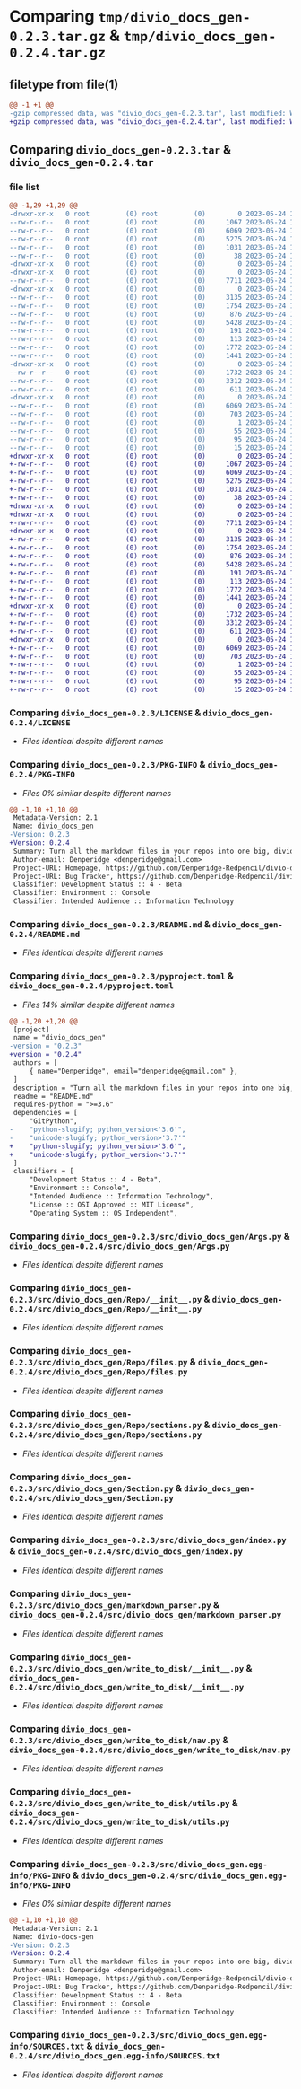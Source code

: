 # Comparing `tmp/divio_docs_gen-0.2.3.tar.gz` & `tmp/divio_docs_gen-0.2.4.tar.gz`

## filetype from file(1)

```diff
@@ -1 +1 @@
-gzip compressed data, was "divio_docs_gen-0.2.3.tar", last modified: Wed May 24 16:46:52 2023, max compression
+gzip compressed data, was "divio_docs_gen-0.2.4.tar", last modified: Wed May 24 16:49:46 2023, max compression
```

## Comparing `divio_docs_gen-0.2.3.tar` & `divio_docs_gen-0.2.4.tar`

### file list

```diff
@@ -1,29 +1,29 @@
-drwxr-xr-x   0 root         (0) root         (0)        0 2023-05-24 16:46:52.386319 divio_docs_gen-0.2.3/
--rw-r--r--   0 root         (0) root         (0)     1067 2023-05-24 16:46:42.000000 divio_docs_gen-0.2.3/LICENSE
--rw-r--r--   0 root         (0) root         (0)     6069 2023-05-24 16:46:52.386319 divio_docs_gen-0.2.3/PKG-INFO
--rw-r--r--   0 root         (0) root         (0)     5275 2023-05-24 16:46:42.000000 divio_docs_gen-0.2.3/README.md
--rw-r--r--   0 root         (0) root         (0)     1031 2023-05-24 16:46:42.000000 divio_docs_gen-0.2.3/pyproject.toml
--rw-r--r--   0 root         (0) root         (0)       38 2023-05-24 16:46:52.386319 divio_docs_gen-0.2.3/setup.cfg
-drwxr-xr-x   0 root         (0) root         (0)        0 2023-05-24 16:46:52.382319 divio_docs_gen-0.2.3/src/
-drwxr-xr-x   0 root         (0) root         (0)        0 2023-05-24 16:46:52.386319 divio_docs_gen-0.2.3/src/divio_docs_gen/
--rw-r--r--   0 root         (0) root         (0)     7711 2023-05-24 16:46:42.000000 divio_docs_gen-0.2.3/src/divio_docs_gen/Args.py
-drwxr-xr-x   0 root         (0) root         (0)        0 2023-05-24 16:46:52.386319 divio_docs_gen-0.2.3/src/divio_docs_gen/Repo/
--rw-r--r--   0 root         (0) root         (0)     3135 2023-05-24 16:46:42.000000 divio_docs_gen-0.2.3/src/divio_docs_gen/Repo/__init__.py
--rw-r--r--   0 root         (0) root         (0)     1754 2023-05-24 16:46:42.000000 divio_docs_gen-0.2.3/src/divio_docs_gen/Repo/files.py
--rw-r--r--   0 root         (0) root         (0)      876 2023-05-24 16:46:42.000000 divio_docs_gen-0.2.3/src/divio_docs_gen/Repo/sections.py
--rw-r--r--   0 root         (0) root         (0)     5428 2023-05-24 16:46:42.000000 divio_docs_gen-0.2.3/src/divio_docs_gen/Section.py
--rw-r--r--   0 root         (0) root         (0)      191 2023-05-24 16:46:42.000000 divio_docs_gen-0.2.3/src/divio_docs_gen/__init__.py
--rw-r--r--   0 root         (0) root         (0)      113 2023-05-24 16:46:42.000000 divio_docs_gen-0.2.3/src/divio_docs_gen/__main__.py
--rw-r--r--   0 root         (0) root         (0)     1772 2023-05-24 16:46:42.000000 divio_docs_gen-0.2.3/src/divio_docs_gen/index.py
--rw-r--r--   0 root         (0) root         (0)     1441 2023-05-24 16:46:42.000000 divio_docs_gen-0.2.3/src/divio_docs_gen/markdown_parser.py
-drwxr-xr-x   0 root         (0) root         (0)        0 2023-05-24 16:46:52.386319 divio_docs_gen-0.2.3/src/divio_docs_gen/write_to_disk/
--rw-r--r--   0 root         (0) root         (0)     1732 2023-05-24 16:46:42.000000 divio_docs_gen-0.2.3/src/divio_docs_gen/write_to_disk/__init__.py
--rw-r--r--   0 root         (0) root         (0)     3312 2023-05-24 16:46:42.000000 divio_docs_gen-0.2.3/src/divio_docs_gen/write_to_disk/nav.py
--rw-r--r--   0 root         (0) root         (0)      611 2023-05-24 16:46:42.000000 divio_docs_gen-0.2.3/src/divio_docs_gen/write_to_disk/utils.py
-drwxr-xr-x   0 root         (0) root         (0)        0 2023-05-24 16:46:52.386319 divio_docs_gen-0.2.3/src/divio_docs_gen.egg-info/
--rw-r--r--   0 root         (0) root         (0)     6069 2023-05-24 16:46:52.000000 divio_docs_gen-0.2.3/src/divio_docs_gen.egg-info/PKG-INFO
--rw-r--r--   0 root         (0) root         (0)      703 2023-05-24 16:46:52.000000 divio_docs_gen-0.2.3/src/divio_docs_gen.egg-info/SOURCES.txt
--rw-r--r--   0 root         (0) root         (0)        1 2023-05-24 16:46:52.000000 divio_docs_gen-0.2.3/src/divio_docs_gen.egg-info/dependency_links.txt
--rw-r--r--   0 root         (0) root         (0)       55 2023-05-24 16:46:52.000000 divio_docs_gen-0.2.3/src/divio_docs_gen.egg-info/entry_points.txt
--rw-r--r--   0 root         (0) root         (0)       95 2023-05-24 16:46:52.000000 divio_docs_gen-0.2.3/src/divio_docs_gen.egg-info/requires.txt
--rw-r--r--   0 root         (0) root         (0)       15 2023-05-24 16:46:52.000000 divio_docs_gen-0.2.3/src/divio_docs_gen.egg-info/top_level.txt
+drwxr-xr-x   0 root         (0) root         (0)        0 2023-05-24 16:49:46.812734 divio_docs_gen-0.2.4/
+-rw-r--r--   0 root         (0) root         (0)     1067 2023-05-24 16:49:37.000000 divio_docs_gen-0.2.4/LICENSE
+-rw-r--r--   0 root         (0) root         (0)     6069 2023-05-24 16:49:46.812734 divio_docs_gen-0.2.4/PKG-INFO
+-rw-r--r--   0 root         (0) root         (0)     5275 2023-05-24 16:49:37.000000 divio_docs_gen-0.2.4/README.md
+-rw-r--r--   0 root         (0) root         (0)     1031 2023-05-24 16:49:37.000000 divio_docs_gen-0.2.4/pyproject.toml
+-rw-r--r--   0 root         (0) root         (0)       38 2023-05-24 16:49:46.812734 divio_docs_gen-0.2.4/setup.cfg
+drwxr-xr-x   0 root         (0) root         (0)        0 2023-05-24 16:49:46.808734 divio_docs_gen-0.2.4/src/
+drwxr-xr-x   0 root         (0) root         (0)        0 2023-05-24 16:49:46.808734 divio_docs_gen-0.2.4/src/divio_docs_gen/
+-rw-r--r--   0 root         (0) root         (0)     7711 2023-05-24 16:49:37.000000 divio_docs_gen-0.2.4/src/divio_docs_gen/Args.py
+drwxr-xr-x   0 root         (0) root         (0)        0 2023-05-24 16:49:46.812734 divio_docs_gen-0.2.4/src/divio_docs_gen/Repo/
+-rw-r--r--   0 root         (0) root         (0)     3135 2023-05-24 16:49:37.000000 divio_docs_gen-0.2.4/src/divio_docs_gen/Repo/__init__.py
+-rw-r--r--   0 root         (0) root         (0)     1754 2023-05-24 16:49:37.000000 divio_docs_gen-0.2.4/src/divio_docs_gen/Repo/files.py
+-rw-r--r--   0 root         (0) root         (0)      876 2023-05-24 16:49:37.000000 divio_docs_gen-0.2.4/src/divio_docs_gen/Repo/sections.py
+-rw-r--r--   0 root         (0) root         (0)     5428 2023-05-24 16:49:37.000000 divio_docs_gen-0.2.4/src/divio_docs_gen/Section.py
+-rw-r--r--   0 root         (0) root         (0)      191 2023-05-24 16:49:37.000000 divio_docs_gen-0.2.4/src/divio_docs_gen/__init__.py
+-rw-r--r--   0 root         (0) root         (0)      113 2023-05-24 16:49:37.000000 divio_docs_gen-0.2.4/src/divio_docs_gen/__main__.py
+-rw-r--r--   0 root         (0) root         (0)     1772 2023-05-24 16:49:37.000000 divio_docs_gen-0.2.4/src/divio_docs_gen/index.py
+-rw-r--r--   0 root         (0) root         (0)     1441 2023-05-24 16:49:37.000000 divio_docs_gen-0.2.4/src/divio_docs_gen/markdown_parser.py
+drwxr-xr-x   0 root         (0) root         (0)        0 2023-05-24 16:49:46.812734 divio_docs_gen-0.2.4/src/divio_docs_gen/write_to_disk/
+-rw-r--r--   0 root         (0) root         (0)     1732 2023-05-24 16:49:37.000000 divio_docs_gen-0.2.4/src/divio_docs_gen/write_to_disk/__init__.py
+-rw-r--r--   0 root         (0) root         (0)     3312 2023-05-24 16:49:37.000000 divio_docs_gen-0.2.4/src/divio_docs_gen/write_to_disk/nav.py
+-rw-r--r--   0 root         (0) root         (0)      611 2023-05-24 16:49:37.000000 divio_docs_gen-0.2.4/src/divio_docs_gen/write_to_disk/utils.py
+drwxr-xr-x   0 root         (0) root         (0)        0 2023-05-24 16:49:46.808734 divio_docs_gen-0.2.4/src/divio_docs_gen.egg-info/
+-rw-r--r--   0 root         (0) root         (0)     6069 2023-05-24 16:49:46.000000 divio_docs_gen-0.2.4/src/divio_docs_gen.egg-info/PKG-INFO
+-rw-r--r--   0 root         (0) root         (0)      703 2023-05-24 16:49:46.000000 divio_docs_gen-0.2.4/src/divio_docs_gen.egg-info/SOURCES.txt
+-rw-r--r--   0 root         (0) root         (0)        1 2023-05-24 16:49:46.000000 divio_docs_gen-0.2.4/src/divio_docs_gen.egg-info/dependency_links.txt
+-rw-r--r--   0 root         (0) root         (0)       55 2023-05-24 16:49:46.000000 divio_docs_gen-0.2.4/src/divio_docs_gen.egg-info/entry_points.txt
+-rw-r--r--   0 root         (0) root         (0)       95 2023-05-24 16:49:46.000000 divio_docs_gen-0.2.4/src/divio_docs_gen.egg-info/requires.txt
+-rw-r--r--   0 root         (0) root         (0)       15 2023-05-24 16:49:46.000000 divio_docs_gen-0.2.4/src/divio_docs_gen.egg-info/top_level.txt
```

### Comparing `divio_docs_gen-0.2.3/LICENSE` & `divio_docs_gen-0.2.4/LICENSE`

 * *Files identical despite different names*

### Comparing `divio_docs_gen-0.2.3/PKG-INFO` & `divio_docs_gen-0.2.4/PKG-INFO`

 * *Files 0% similar despite different names*

```diff
@@ -1,10 +1,10 @@
 Metadata-Version: 2.1
 Name: divio_docs_gen
-Version: 0.2.3
+Version: 0.2.4
 Summary: Turn all the markdown files in your repos into one big, divio structrured documentation
 Author-email: Denperidge <denperidge@gmail.com>
 Project-URL: Homepage, https://github.com/Denperidge-Redpencil/divio-docs-gen
 Project-URL: Bug Tracker, https://github.com/Denperidge-Redpencil/divio-docs-gen/issues
 Classifier: Development Status :: 4 - Beta
 Classifier: Environment :: Console
 Classifier: Intended Audience :: Information Technology
```

### Comparing `divio_docs_gen-0.2.3/README.md` & `divio_docs_gen-0.2.4/README.md`

 * *Files identical despite different names*

### Comparing `divio_docs_gen-0.2.3/pyproject.toml` & `divio_docs_gen-0.2.4/pyproject.toml`

 * *Files 14% similar despite different names*

```diff
@@ -1,20 +1,20 @@
 [project]
 name = "divio_docs_gen"
-version = "0.2.3"
+version = "0.2.4"
 authors = [
     { name="Denperidge", email="denperidge@gmail.com" },
 ]
 description = "Turn all the markdown files in your repos into one big, divio structrured documentation"
 readme = "README.md"
 requires-python = ">=3.6"
 dependencies = [
     "GitPython",
-    "python-slugify; python_version<'3.6'",
-    "unicode-slugify; python_version>'3.7'"
+    "python-slugify; python_version>'3.6'",
+    "unicode-slugify; python_version<'3.7'"
 ]
 classifiers = [
     "Development Status :: 4 - Beta",
     "Environment :: Console",
     "Intended Audience :: Information Technology",
     "License :: OSI Approved :: MIT License",
     "Operating System :: OS Independent",
```

### Comparing `divio_docs_gen-0.2.3/src/divio_docs_gen/Args.py` & `divio_docs_gen-0.2.4/src/divio_docs_gen/Args.py`

 * *Files identical despite different names*

### Comparing `divio_docs_gen-0.2.3/src/divio_docs_gen/Repo/__init__.py` & `divio_docs_gen-0.2.4/src/divio_docs_gen/Repo/__init__.py`

 * *Files identical despite different names*

### Comparing `divio_docs_gen-0.2.3/src/divio_docs_gen/Repo/files.py` & `divio_docs_gen-0.2.4/src/divio_docs_gen/Repo/files.py`

 * *Files identical despite different names*

### Comparing `divio_docs_gen-0.2.3/src/divio_docs_gen/Repo/sections.py` & `divio_docs_gen-0.2.4/src/divio_docs_gen/Repo/sections.py`

 * *Files identical despite different names*

### Comparing `divio_docs_gen-0.2.3/src/divio_docs_gen/Section.py` & `divio_docs_gen-0.2.4/src/divio_docs_gen/Section.py`

 * *Files identical despite different names*

### Comparing `divio_docs_gen-0.2.3/src/divio_docs_gen/index.py` & `divio_docs_gen-0.2.4/src/divio_docs_gen/index.py`

 * *Files identical despite different names*

### Comparing `divio_docs_gen-0.2.3/src/divio_docs_gen/markdown_parser.py` & `divio_docs_gen-0.2.4/src/divio_docs_gen/markdown_parser.py`

 * *Files identical despite different names*

### Comparing `divio_docs_gen-0.2.3/src/divio_docs_gen/write_to_disk/__init__.py` & `divio_docs_gen-0.2.4/src/divio_docs_gen/write_to_disk/__init__.py`

 * *Files identical despite different names*

### Comparing `divio_docs_gen-0.2.3/src/divio_docs_gen/write_to_disk/nav.py` & `divio_docs_gen-0.2.4/src/divio_docs_gen/write_to_disk/nav.py`

 * *Files identical despite different names*

### Comparing `divio_docs_gen-0.2.3/src/divio_docs_gen/write_to_disk/utils.py` & `divio_docs_gen-0.2.4/src/divio_docs_gen/write_to_disk/utils.py`

 * *Files identical despite different names*

### Comparing `divio_docs_gen-0.2.3/src/divio_docs_gen.egg-info/PKG-INFO` & `divio_docs_gen-0.2.4/src/divio_docs_gen.egg-info/PKG-INFO`

 * *Files 0% similar despite different names*

```diff
@@ -1,10 +1,10 @@
 Metadata-Version: 2.1
 Name: divio-docs-gen
-Version: 0.2.3
+Version: 0.2.4
 Summary: Turn all the markdown files in your repos into one big, divio structrured documentation
 Author-email: Denperidge <denperidge@gmail.com>
 Project-URL: Homepage, https://github.com/Denperidge-Redpencil/divio-docs-gen
 Project-URL: Bug Tracker, https://github.com/Denperidge-Redpencil/divio-docs-gen/issues
 Classifier: Development Status :: 4 - Beta
 Classifier: Environment :: Console
 Classifier: Intended Audience :: Information Technology
```

### Comparing `divio_docs_gen-0.2.3/src/divio_docs_gen.egg-info/SOURCES.txt` & `divio_docs_gen-0.2.4/src/divio_docs_gen.egg-info/SOURCES.txt`

 * *Files identical despite different names*

